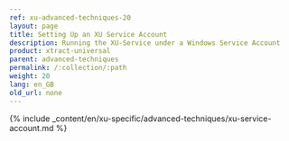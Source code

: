 ```yaml
---
ref: xu-advanced-techniques-20
layout: page
title: Setting Up an XU Service Account
description: Running the XU-Service under a Windows Service Account
product: xtract-universal
parent: advanced-techniques
permalink: /:collection/:path
weight: 20
lang: en_GB
old_url: none
---
```

{% include _content/en/xu-specific/advanced-techniques/xu-service-account.md %}
